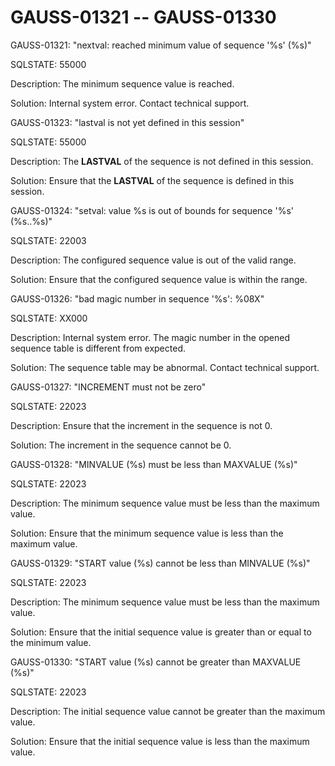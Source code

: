 # GAUSS-01321 -- GAUSS-01330<a name="EN-US_TOPIC_0302072979"></a>

GAUSS-01321: "nextval: reached minimum value of sequence '%s' \(%s\)"

SQLSTATE: 55000

Description: The minimum sequence value is reached.

Solution: Internal system error. Contact technical support.

GAUSS-01323: "lastval is not yet defined in this session"

SQLSTATE: 55000

Description: The  **LASTVAL**  of the sequence is not defined in this session.

Solution: Ensure that the  **LASTVAL**  of the sequence is defined in this session.

GAUSS-01324: "setval: value %s is out of bounds for sequence '%s' \(%s..%s\)"

SQLSTATE: 22003

Description: The configured sequence value is out of the valid range.

Solution: Ensure that the configured sequence value is within the range.

GAUSS-01326: "bad magic number in sequence '%s': %08X"

SQLSTATE: XX000

Description: Internal system error. The magic number in the opened sequence table is different from expected.

Solution: The sequence table may be abnormal. Contact technical support.

GAUSS-01327: "INCREMENT must not be zero"

SQLSTATE: 22023

Description: Ensure that the increment in the sequence is not 0.

Solution: The increment in the sequence cannot be 0.

GAUSS-01328: "MINVALUE \(%s\) must be less than MAXVALUE \(%s\)"

SQLSTATE: 22023

Description: The minimum sequence value must be less than the maximum value.

Solution: Ensure that the minimum sequence value is less than the maximum value.

GAUSS-01329: "START value \(%s\) cannot be less than MINVALUE \(%s\)"

SQLSTATE: 22023

Description: The minimum sequence value must be less than the maximum value.

Solution: Ensure that the initial sequence value is greater than or equal to the minimum value.

GAUSS-01330: "START value \(%s\) cannot be greater than MAXVALUE \(%s\)"

SQLSTATE: 22023

Description: The initial sequence value cannot be greater than the maximum value.

Solution: Ensure that the initial sequence value is less than the maximum value.

